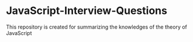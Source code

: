 # JavaScript-Interview-Questions
This repository is created for summarizing the knowledges of the theory of JavaScript
